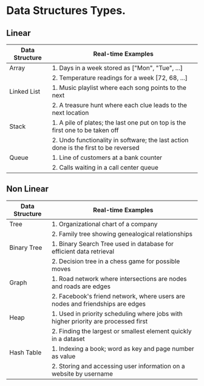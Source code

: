 # Data Structures Types.

## Linear

| Data Structure | Real-time Examples                               | 
| -------------- | ------------------------------------------------ | 
| Array          | 1. Days in a week stored as ["Mon", "Tue", ...]  |
|                | 2. Temperature readings for a week [72, 68, ...] |
| Linked List    | 1. Music playlist where each song points to the next |
|                | 2. A treasure hunt where each clue leads to the next location |
| Stack          | 1. A pile of plates; the last one put on top is the first one to be taken off |
|                | 2. Undo functionality in software; the last action done is the first to be reversed |
| Queue          | 1. Line of customers at a bank counter           |
|                | 2. Calls waiting in a call center queue          |

## Non Linear

| Data Structure | Real-time Examples                               | 
| -------------- | ------------------------------------------------ | 
| Tree           | 1. Organizational chart of a company             |
|                | 2. Family tree showing genealogical relationships|
| Binary Tree    | 1. Binary Search Tree used in database for efficient data retrieval |
|                | 2. Decision tree in a chess game for possible moves |
| Graph          | 1. Road network where intersections are nodes and roads are edges |
|                | 2. Facebook's friend network, where users are nodes and friendships are edges |
| Heap           | 1. Used in priority scheduling where jobs with higher priority are processed first |
|                | 2. Finding the largest or smallest element quickly in a dataset |
| Hash Table     | 1. Indexing a book; word as key and page number as value |
|                | 2. Storing and accessing user information on a website by username |
